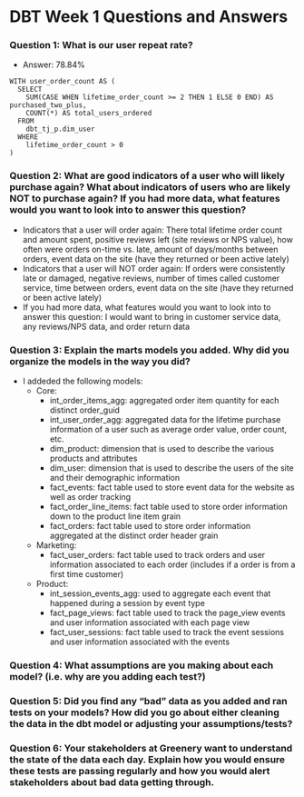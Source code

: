 # DBT Week 1 Questions and Answers

### Question 1: What is our user repeat rate?

- Answer: 78.84%

```
WITH user_order_count AS (
  SELECT
    SUM(CASE WHEN lifetime_order_count >= 2 THEN 1 ELSE 0 END) AS purchased_two_plus,
    COUNT(*) AS total_users_ordered
  FROM
    dbt_tj_p.dim_user
  WHERE 
    lifetime_order_count > 0
)
```

### Question 2: What are good indicators of a user who will likely purchase again? What about indicators of users who are likely NOT to purchase again? If you had more data, what features would you want to look into to answer this question?

- Indicators that a user will order again: There total lifetime order count and amount spent, positive reviews left (site reviews or NPS value), how often were orders on-time vs. late, amount of days/months between orders, event data on the site (have they returned or been active lately)
- Indicators that a user will NOT order again: If orders were consistently late or damaged, negative reviews, number of times called customer service, time between orders, event data on the site (have they returned or been active lately)
- If you had more data, what features would you want to look into to answer this question: I would want to bring in customer service data, any reviews/NPS data, and order return data

### Question 3: Explain the marts models you added. Why did you organize the models in the way you did?

- I addeded the following models:
  - Core:
    - int_order_items_agg: aggregated order item quantity for each distinct order_guid
    - int_user_order_agg: aggregated data for the lifetime purchase information of a user such as average order value, order count, etc.
    - dim_product: dimension that is used to describe the various products and attributes
    - dim_user: dimension that is used to describe the users of the site and their demographic information
    - fact_events: fact table used to store event data for the website as well as order tracking
    - fact_order_line_items: fact table used to store order information down to the product line item grain
    - fact_orders: fact table used to store order information aggregated at the distinct order header grain
  - Marketing:
    - fact_user_orders: fact table used to track orders and user information associated to each order (includes if a order is from a first time customer)
  - Product:
    - int_session_events_agg: used to aggregate each event that happened during a session by event type
    - fact_page_views: fact table used to track the page_view events and user information associated with each page view
    - fact_user_sessions: fact table used to track the event sessions and user information associated with the events

### Question 4: What assumptions are you making about each model? (i.e. why are you adding each test?)

### Question 5: Did you find any “bad” data as you added and ran tests on your models? How did you go about either cleaning the data in the dbt model or adjusting your assumptions/tests?

### Question 6: Your stakeholders at Greenery want to understand the state of the data each day. Explain how you would ensure these tests are passing regularly and how you would alert stakeholders about bad data getting through.

